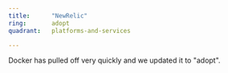 ```yaml
---
title:      "NewRelic"
ring:       adopt
quadrant:   platforms-and-services

---
```


Docker has pulled off very quickly and we updated it to "adopt".
